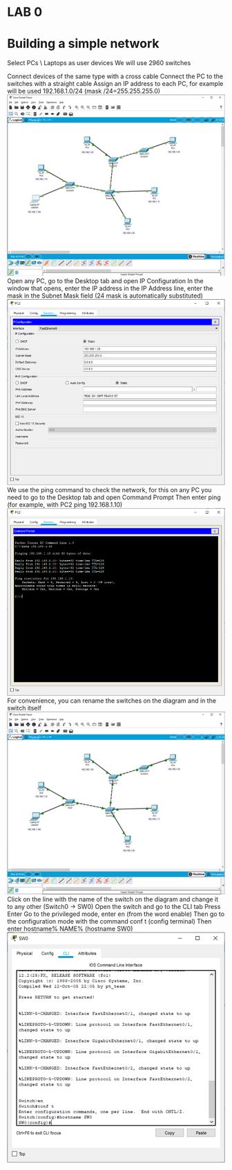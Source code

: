 # LAB 0
Building a simple network
====================
Select PCs \ Laptops as user devices
We will use 2960 switches

Connect devices of the same type with a cross cable
Connect the PC to the switches with a straight cable
Assign an IP address to each PC, for example will be used 192.168.1.0/24 (mask /24=255.255.255.0)
![Image](https://github.com/vitaliykomarov/knowledge/blob/main/CiscoLabs/Lab0/1.png)
Open any PC, go to the Desktop tab and open IP Configuration
In the window that opens, enter the IP address in the IP Address line, enter the mask in the Subnet Mask field (24 mask is automatically substituted) 
![Image](https://github.com/vitaliykomarov/knowledge/blob/main/CiscoLabs/Lab0/2.png)
We use the ping command to check the network, for this on any PC you need to go to the Desktop tab and open Command Prompt
Then enter ping (for example, with PC2 ping 192.168.1.10)
![Image](https://github.com/vitaliykomarov/knowledge/blob/main/CiscoLabs/Lab0/3.png)
For convenience, you can rename the switches on the diagram and in the switch itself
![Image](https://github.com/vitaliykomarov/knowledge/blob/main/CiscoLabs/Lab0/4.png)
Click on the line with the name of the switch on the diagram and change it to any other (Switch0 -> SW0)
Open the switch and go to the CLI tab
Press Enter
Go to the privileged mode, enter en (from the word enable)
Then go to the configuration mode with the command conf t (config terminal)
Then enter hostname% NAME% (hostname SW0)
![Image](https://github.com/vitaliykomarov/knowledge/blob/main/CiscoLabs/Lab0/5.png)
